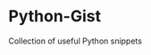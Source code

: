 # Python-Gist
Collection of useful Python snippets


<script src="https://gist.github.com/g-gualeni/11145b2f1c302cba8cb62276f0f975fe.js"></script>

